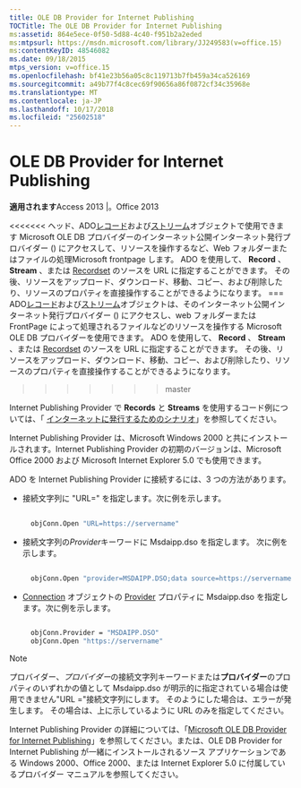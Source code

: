 ```yaml
---
title: OLE DB Provider for Internet Publishing
TOCTitle: The OLE DB Provider for Internet Publishing
ms:assetid: 864e5ece-0f50-5d88-4c40-f951b2a2eded
ms:mtpsurl: https://msdn.microsoft.com/library/JJ249583(v=office.15)
ms:contentKeyID: 48546082
ms.date: 09/18/2015
mtps_version: v=office.15
ms.openlocfilehash: bf41e23b56a05c8c119713b7fb459a34ca526169
ms.sourcegitcommit: a49b77f4c8cec69f90656a86f0872cf34c35968e
ms.translationtype: MT
ms.contentlocale: ja-JP
ms.lasthandoff: 10/17/2018
ms.locfileid: "25602518"
---
```

# <a name="the-ole-db-provider-for-internet-publishing"></a>OLE DB Provider for Internet Publishing


**適用されます**Access 2013 |。Office 2013

<<<<<<< ヘッド、ADO[レコード](record-object-ado.md)および[ストリーム](stream-object-ado.md)オブジェクトで使用できます Microsoft OLE DB プロバイダーのインターネット公開インターネット発行プロバイダー () にアクセスして、リソースを操作するなど、Web フォルダーまたはファイルの処理Microsoft frontpage します。 ADO を使用して、 **Record** 、 **Stream** 、または [Recordset](recordset-object-ado.md) のソースを URL に指定することができます。 その後、リソースをアップロード、ダウンロード、移動、コピー、および削除したり、リソースのプロパティを直接操作することができるようになります。
=== ADO[レコード](record-object-ado.md)および[ストリーム](stream-object-ado.md)オブジェクトは、そのインターネット公開インターネット発行プロバイダー () にアクセスし、web フォルダーまたは FrontPage によって処理されるファイルなどのリソースを操作する Microsoft OLE DB プロバイダーを使用できます。 ADO を使用して、 **Record** 、 **Stream** 、または [Recordset](recordset-object-ado.md) のソースを URL に指定することができます。 その後、リソースをアップロード、ダウンロード、移動、コピー、および削除したり、リソースのプロパティを直接操作することができるようになります。
>>>>>>> master

Internet Publishing Provider で **Records** と **Streams** を使用するコード例については、「 [インターネットに発行するためのシナリオ](internet-publishing-scenario.md)」を参照してください。

Internet Publishing Provider は、Microsoft Windows 2000 と共にインストールされます。Internet Publishing Provider の初期のバージョンは、Microsoft Office 2000 および Microsoft Internet Explorer 5.0 でも使用できます。

ADO を Internet Publishing Provider に接続するには、3 つの方法があります。

- 接続文字列に "URL=" を指定します。次に例を示します。
    
  ```vb 
     
    objConn.Open "URL=https://servername" 
  ```

- 接続文字列の*Provider*キーワードに Msdaipp.dso を指定します。 次に例を示します。
    
  ```vb 
     
    objConn.Open "provider=MSDAIPP.DSO;data source=https://servername" 
  ```

- [Connection](provider-property-ado.md) オブジェクトの [Provider](connection-object-ado.md) プロパティに Msdaipp.dso を指定します。次に例を示します。
    
  ```vb 
     
    objConn.Provider = "MSDAIPP.DSO" 
    objConn.Open "https://servername" 
  ```


> [!NOTE]
> <P>プロバイダー、<EM>プロバイダー</EM>の接続文字列キーワードまたは<STRONG>プロバイダー</STRONG>のプロパティのいずれかの値として Msdaipp.dso が明示的に指定されている場合は使用できません"URL ="接続文字列にします。 そのようにした場合は、エラーが発生します。 その場合は、上に示しているように URL のみを指定してください。</P>



Internet Publishing Provider の詳細については、「[Microsoft OLE DB Provider for Internet Publishing](microsoft-ole-db-provider-for-internet-publishing.md)」を参照してください。または、OLE DB Provider for Internet Publishing が一緒にインストールされるソース アプリケーションである Windows 2000、Office 2000、または Internet Explorer 5.0 に付属しているプロバイダー マニュアルを参照してください。

